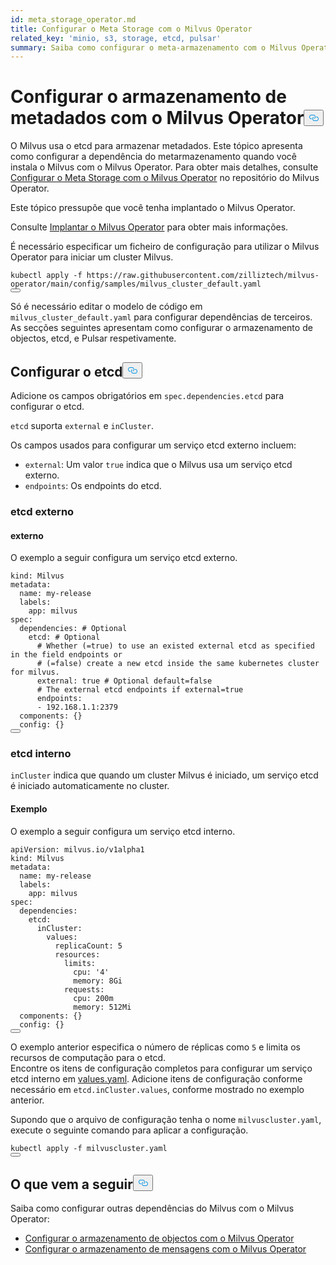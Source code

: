 ```yaml
---
id: meta_storage_operator.md
title: Configurar o Meta Storage com o Milvus Operator
related_key: 'minio, s3, storage, etcd, pulsar'
summary: Saiba como configurar o meta-armazenamento com o Milvus Operator.
---
```

<h1 id="Configure-Meta-Storage-with-Milvus-Operator" class="common-anchor-header">Configurar o armazenamento de metadados com o Milvus Operator<button data-href="#Configure-Meta-Storage-with-Milvus-Operator" class="anchor-icon" translate="no">
      <svg translate="no"
        aria-hidden="true"
        focusable="false"
        height="20"
        version="1.1"
        viewBox="0 0 16 16"
        width="16"
      >
        <path
          fill="#0092E4"
          fill-rule="evenodd"
          d="M4 9h1v1H4c-1.5 0-3-1.69-3-3.5S2.55 3 4 3h4c1.45 0 3 1.69 3 3.5 0 1.41-.91 2.72-2 3.25V8.59c.58-.45 1-1.27 1-2.09C10 5.22 8.98 4 8 4H4c-.98 0-2 1.22-2 2.5S3 9 4 9zm9-3h-1v1h1c1 0 2 1.22 2 2.5S13.98 12 13 12H9c-.98 0-2-1.22-2-2.5 0-.83.42-1.64 1-2.09V6.25c-1.09.53-2 1.84-2 3.25C6 11.31 7.55 13 9 13h4c1.45 0 3-1.69 3-3.5S14.5 6 13 6z"
        ></path>
      </svg>
    </button></h1><p>O Milvus usa o etcd para armazenar metadados. Este tópico apresenta como configurar a dependência do metarmazenamento quando você instala o Milvus com o Milvus Operator. Para obter mais detalhes, consulte <a href="https://github.com/zilliztech/milvus-operator/blob/main/docs/administration/manage-dependencies/meta-storage.md">Configurar o Meta Storage com o Milvus Operator</a> no repositório do Milvus Operator.</p>
<p>Este tópico pressupõe que você tenha implantado o Milvus Operator.</p>
<div class="alert note">Consulte <a href="https://milvus.io/docs/v2.2.x/install_cluster-milvusoperator.md">Implantar o Milvus Operator</a> para obter mais informações. </div>
<p>É necessário especificar um ficheiro de configuração para utilizar o Milvus Operator para iniciar um cluster Milvus.</p>
<pre><code translate="no" class="language-YAML">kubectl apply -f <span class="hljs-attr">https</span>:<span class="hljs-comment">//raw.githubusercontent.com/zilliztech/milvus-operator/main/config/samples/milvus_cluster_default.yaml</span>
<button class="copy-code-btn"></button></code></pre>
<p>Só é necessário editar o modelo de código em <code translate="no">milvus_cluster_default.yaml</code> para configurar dependências de terceiros. As secções seguintes apresentam como configurar o armazenamento de objectos, etcd, e Pulsar respetivamente.</p>
<h2 id="Configure-etcd" class="common-anchor-header">Configurar o etcd<button data-href="#Configure-etcd" class="anchor-icon" translate="no">
      <svg translate="no"
        aria-hidden="true"
        focusable="false"
        height="20"
        version="1.1"
        viewBox="0 0 16 16"
        width="16"
      >
        <path
          fill="#0092E4"
          fill-rule="evenodd"
          d="M4 9h1v1H4c-1.5 0-3-1.69-3-3.5S2.55 3 4 3h4c1.45 0 3 1.69 3 3.5 0 1.41-.91 2.72-2 3.25V8.59c.58-.45 1-1.27 1-2.09C10 5.22 8.98 4 8 4H4c-.98 0-2 1.22-2 2.5S3 9 4 9zm9-3h-1v1h1c1 0 2 1.22 2 2.5S13.98 12 13 12H9c-.98 0-2-1.22-2-2.5 0-.83.42-1.64 1-2.09V6.25c-1.09.53-2 1.84-2 3.25C6 11.31 7.55 13 9 13h4c1.45 0 3-1.69 3-3.5S14.5 6 13 6z"
        ></path>
      </svg>
    </button></h2><p>Adicione os campos obrigatórios em <code translate="no">spec.dependencies.etcd</code> para configurar o etcd.</p>
<p><code translate="no">etcd</code> suporta <code translate="no">external</code> e <code translate="no">inCluster</code>.</p>
<p>Os campos usados para configurar um serviço etcd externo incluem:</p>
<ul>
<li><code translate="no">external</code>: Um valor <code translate="no">true</code> indica que o Milvus usa um serviço etcd externo.</li>
<li><code translate="no">endpoints</code>: Os endpoints do etcd.</li>
</ul>
<h3 id="External-etcd" class="common-anchor-header">etcd externo</h3><h4 id="Example" class="common-anchor-header">externo</h4><p>O exemplo a seguir configura um serviço etcd externo.</p>
<pre><code translate="no" class="language-YAML">kind: Milvus
metadata:
  name: my-release
  labels:
    app: milvus
spec:
  dependencies: <span class="hljs-comment"># Optional</span>
    etcd: <span class="hljs-comment"># Optional</span>
      <span class="hljs-comment"># Whether (=true) to use an existed external etcd as specified in the field endpoints or </span>
      <span class="hljs-comment"># (=false) create a new etcd inside the same kubernetes cluster for milvus.</span>
      external: true <span class="hljs-comment"># Optional default=false</span>
      <span class="hljs-comment"># The external etcd endpoints if external=true</span>
      endpoints:
      - <span class="hljs-number">192.168</span><span class="hljs-number">.1</span><span class="hljs-number">.1</span>:<span class="hljs-number">2379</span>
  components: {}
  config: {}
<button class="copy-code-btn"></button></code></pre>
<h3 id="Internal-etcd" class="common-anchor-header">etcd interno</h3><p><code translate="no">inCluster</code> indica que quando um cluster Milvus é iniciado, um serviço etcd é iniciado automaticamente no cluster.</p>
<h4 id="Example" class="common-anchor-header">Exemplo</h4><p>O exemplo a seguir configura um serviço etcd interno.</p>
<pre><code translate="no" class="language-YAML">apiVersion: milvus.io/v1alpha1
kind: Milvus
metadata:
  name: my-release
  labels:
    app: milvus
spec:
  dependencies:
    etcd:
      inCluster:
        values:
          replicaCount: 5
          resources:
            limits: 
              cpu: <span class="hljs-string">&#x27;4&#x27;</span>
              memory: 8Gi
            requests:
              cpu: 200m
              memory: 512Mi
  components: {}
  config: {}              
<button class="copy-code-btn"></button></code></pre>
<div class="alert note">O exemplo anterior especifica o número de réplicas como <code translate="no">5</code> e limita os recursos de computação para o etcd.</div>
<div class="alert note">Encontre os itens de configuração completos para configurar um serviço etcd interno em <a href="https://github.com/bitnami/charts/blob/ba6f8356e725a8342fe738a3b73ae40d5488b2ad/bitnami/etcd/values.yaml">values.yaml</a>. Adicione itens de configuração conforme necessário em <code translate="no">etcd.inCluster.values</code>, conforme mostrado no exemplo anterior.</div>
<p>Supondo que o arquivo de configuração tenha o nome <code translate="no">milvuscluster.yaml</code>, execute o seguinte comando para aplicar a configuração.</p>
<pre><code translate="no" class="language-Shell">kubectl apply -f milvuscluster.yaml
<button class="copy-code-btn"></button></code></pre>
<h2 id="Whats-next" class="common-anchor-header">O que vem a seguir<button data-href="#Whats-next" class="anchor-icon" translate="no">
      <svg translate="no"
        aria-hidden="true"
        focusable="false"
        height="20"
        version="1.1"
        viewBox="0 0 16 16"
        width="16"
      >
        <path
          fill="#0092E4"
          fill-rule="evenodd"
          d="M4 9h1v1H4c-1.5 0-3-1.69-3-3.5S2.55 3 4 3h4c1.45 0 3 1.69 3 3.5 0 1.41-.91 2.72-2 3.25V8.59c.58-.45 1-1.27 1-2.09C10 5.22 8.98 4 8 4H4c-.98 0-2 1.22-2 2.5S3 9 4 9zm9-3h-1v1h1c1 0 2 1.22 2 2.5S13.98 12 13 12H9c-.98 0-2-1.22-2-2.5 0-.83.42-1.64 1-2.09V6.25c-1.09.53-2 1.84-2 3.25C6 11.31 7.55 13 9 13h4c1.45 0 3-1.69 3-3.5S14.5 6 13 6z"
        ></path>
      </svg>
    </button></h2><p>Saiba como configurar outras dependências do Milvus com o Milvus Operator:</p>
<ul>
<li><a href="/docs/pt/v2.4.x/object_storage_operator.md">Configurar o armazenamento de objectos com o Milvus Operator</a></li>
<li><a href="/docs/pt/v2.4.x/message_storage_operator.md">Configurar o armazenamento de mensagens com o Milvus Operator</a></li>
</ul>
